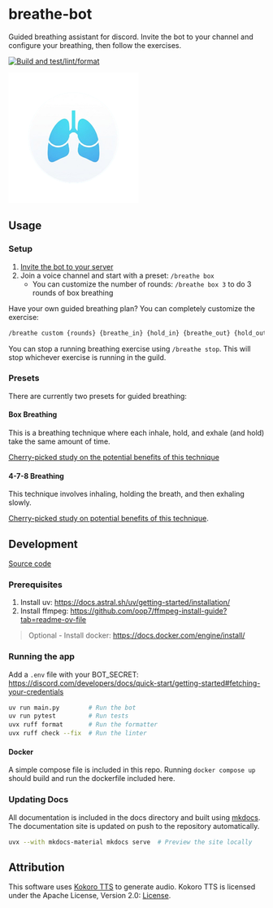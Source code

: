 # breathe-bot

Guided breathing assistant for discord. Invite the bot to your channel and configure your breathing, then follow the exercises.

[![Build and test/lint/format](https://github.com/nickjmiller/breathe-bot/actions/workflows/python-app.yml/badge.svg)](https://github.com/nickjmiller/breathe-bot/actions/workflows/python-app.yml)

![Logo](assets/logo_256.png)

## Usage

### Setup

1. [Invite the bot to your server](https://discord.com/oauth2/authorize?client_id=1385297548054495306)
1. Join a voice channel and start with a preset: `/breathe box`
    * You can customize the number of rounds: `/breathe box 3` to do 3 rounds of box breathing

Have your own guided breathing plan? You can completely customize the exercise:
```bash
/breathe custom {rounds} {breathe_in} {hold_in} {breathe_out} {hold_out}
```

You can stop a running breathing exercise using `/breathe stop`. This will stop whichever exercise is running in the guild.


### Presets

There are currently two presets for guided breathing:

#### Box Breathing

This is a breathing technique where each inhale, hold, and exhale (and hold) take the same amount of time.

[Cherry-picked study on the potential benefits of this technique](https://pmc.ncbi.nlm.nih.gov/articles/PMC9873947/)

#### 4-7-8 Breathing

This technique involves inhaling, holding the breath, and then exhaling slowly.

[Cherry-picked study on potential benefits of this technique](https://pmc.ncbi.nlm.nih.gov/articles/PMC9277512/).

## Development

[Source code](https://github.com/nickjmiller/breathe-bot)

### Prerequisites
1. Install uv: https://docs.astral.sh/uv/getting-started/installation/
1. Install ffmpeg: https://github.com/oop7/ffmpeg-install-guide?tab=readme-ov-file

> Optional - Install docker: https://docs.docker.com/engine/install/

### Running the app

Add a `.env` file with your BOT_SECRET: https://discord.com/developers/docs/quick-start/getting-started#fetching-your-credentials

```bash
uv run main.py        # Run the bot
uv run pytest         # Run tests
uvx ruff format       # Run the formatter
uvx ruff check --fix  # Run the linter
```

#### Docker

A simple compose file is included in this repo. Running `docker compose up` should build and run the dockerfile included here.

### Updating Docs

All documentation is included in the docs directory and built using [mkdocs](https://www.mkdocs.org/). The documentation site is updated on push to the repository automatically.

```bash
uvx --with mkdocs-material mkdocs serve  # Preview the site locally
```

## Attribution

This software uses [Kokoro TTS](https://huggingface.co/hexgrad/Kokoro-82M) to generate audio. Kokoro TTS is licensed under the Apache License, Version 2.0: [License](https://github.com/hexgrad/kokoro/blob/main/LICENSE).
